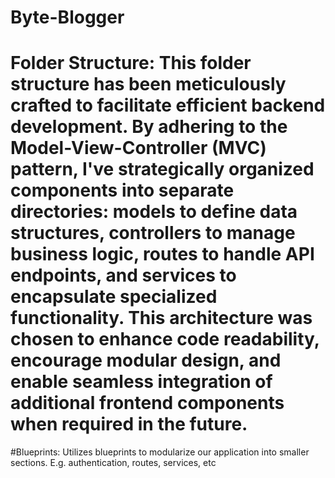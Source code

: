 # Byte-Blogger

# Folder Structure: This folder structure has been meticulously crafted to facilitate efficient backend development. By adhering to the Model-View-Controller (MVC) pattern, I've strategically organized components into separate directories: models to define data structures, controllers to manage business logic, routes to handle API endpoints, and services to encapsulate specialized functionality. This architecture was chosen to enhance code readability, encourage modular design, and enable seamless integration of additional frontend components when required in the future.

#Blueprints: Utilizes blueprints to modularize our application into smaller sections. E.g. authentication, routes, services, etc